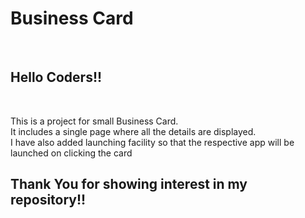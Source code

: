 <h1>Business Card</h1>
<br>
<h2>Hello Coders!!</h2>
<br>
<p>This is a project for small Business Card.<br>It includes a single page where all the details are displayed.<br>I have also added launching facility so that the respective app will be launched on clicking the card<br></p>
<h2>Thank You for showing interest in my repository!!</h2>